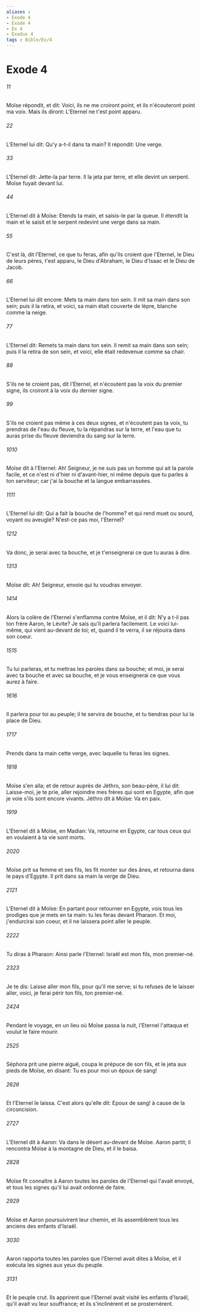 ```yaml
---
aliases : 
- Exode 4
- Exode 4
- Ex 4
- Exodus 4
tags : Bible/Ex/4
---
```


# Exode 4

###### 11
Moïse répondit, et dit: Voici, ils ne me croiront point, et ils n'écouteront point ma voix. Mais ils diront: L'Eternel ne t'est point apparu.
###### 22
L'Eternel lui dit: Qu'y a-t-il dans ta main? Il répondit: Une verge.
###### 33
L'Eternel dit: Jette-la par terre. Il la jeta par terre, et elle devint un serpent. Moïse fuyait devant lui.
###### 44
L'Eternel dit à Moïse: Etends ta main, et saisis-le par la queue. Il étendit la main et le saisit et le serpent redevint une verge dans sa main.
###### 55
C'est là, dit l'Eternel, ce que tu feras, afin qu'ils croient que l'Eternel, le Dieu de leurs pères, t'est apparu, le Dieu d'Abraham, le Dieu d'Isaac et le Dieu de Jacob.
###### 66
L'Eternel lui dit encore: Mets ta main dans ton sein. Il mit sa main dans son sein; puis il la retira, et voici, sa main était couverte de lèpre, blanche comme la neige.
###### 77
L'Eternel dit: Remets ta main dans ton sein. Il remit sa main dans son sein; puis il la retira de son sein, et voici, elle était redevenue comme sa chair.
###### 88
S'ils ne te croient pas, dit l'Eternel, et n'écoutent pas la voix du premier signe, ils croiront à la voix du dernier signe.
###### 99
S'ils ne croient pas même à ces deux signes, et n'écoutent pas ta voix, tu prendras de l'eau du fleuve, tu la répandras sur la terre, et l'eau que tu auras prise du fleuve deviendra du sang sur la terre.
###### 1010
Moïse dit à l'Eternel: Ah! Seigneur, je ne suis pas un homme qui ait la parole facile, et ce n'est ni d'hier ni d'avant-hier, ni même depuis que tu parles à ton serviteur; car j'ai la bouche et la langue embarrassées.
###### 1111
L'Eternel lui dit: Qui a fait la bouche de l'homme? et qui rend muet ou sourd, voyant ou aveugle? N'est-ce pas moi, l'Eternel?
###### 1212
Va donc, je serai avec ta bouche, et je t'enseignerai ce que tu auras à dire.
###### 1313
Moïse dit: Ah! Seigneur, envoie qui tu voudras envoyer.
###### 1414
Alors la colère de l'Eternel s'enflamma contre Moïse, et il dit: N'y a t-il pas ton frère Aaron, le Lévite? Je sais qu'il parlera facilement. Le voici lui-même, qui vient au-devant de toi; et, quand il te verra, il se réjouira dans son coeur.
###### 1515
Tu lui parleras, et tu mettras les paroles dans sa bouche; et moi, je serai avec ta bouche et avec sa bouche, et je vous enseignerai ce que vous aurez à faire.
###### 1616
Il parlera pour toi au peuple; il te servira de bouche, et tu tiendras pour lui la place de Dieu.
###### 1717
Prends dans ta main cette verge, avec laquelle tu feras les signes.
###### 1818
Moïse s'en alla; et de retour auprès de Jéthro, son beau-père, il lui dit: Laisse-moi, je te prie, aller rejoindre mes frères qui sont en Egypte, afin que je voie s'ils sont encore vivants. Jéthro dit à Moïse: Va en paix.
###### 1919
L'Eternel dit à Moïse, en Madian: Va, retourne en Egypte, car tous ceux qui en voulaient à ta vie sont morts.
###### 2020
Moïse prit sa femme et ses fils, les fit monter sur des ânes, et retourna dans le pays d'Egypte. Il prit dans sa main la verge de Dieu.
###### 2121
L'Eternel dit à Moïse: En partant pour retourner en Egypte, vois tous les prodiges que je mets en ta main: tu les feras devant Pharaon. Et moi, j'endurcirai son coeur, et il ne laissera point aller le peuple.
###### 2222
Tu diras à Pharaon: Ainsi parle l'Eternel: Israël est mon fils, mon premier-né.
###### 2323
Je te dis: Laisse aller mon fils, pour qu'il me serve; si tu refuses de le laisser aller, voici, je ferai périr ton fils, ton premier-né.
###### 2424
Pendant le voyage, en un lieu où Moïse passa la nuit, l'Eternel l'attaqua et voulut le faire mourir.
###### 2525
Séphora prit une pierre aiguë, coupa le prépuce de son fils, et le jeta aux pieds de Moïse, en disant: Tu es pour moi un époux de sang!
###### 2626
Et l'Eternel le laissa. C'est alors qu'elle dit: Epoux de sang! à cause de la circoncision.
###### 2727
L'Eternel dit à Aaron: Va dans le désert au-devant de Moïse. Aaron partit; il rencontra Moïse à la montagne de Dieu, et il le baisa.
###### 2828
Moïse fit connaître à Aaron toutes les paroles de l'Eternel qui l'avait envoyé, et tous les signes qu'il lui avait ordonné de faire.
###### 2929
Moïse et Aaron poursuivirent leur chemin, et ils assemblèrent tous les anciens des enfants d'Israël.
###### 3030
Aaron rapporta toutes les paroles que l'Eternel avait dites à Moïse, et il exécuta les signes aux yeux du peuple.
###### 3131
Et le peuple crut. Ils apprirent que l'Eternel avait visité les enfants d'Israël, qu'il avait vu leur souffrance; et ils s'inclinèrent et se prosternèrent.
